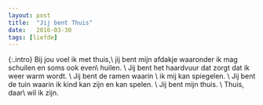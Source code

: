 ```yaml
---
layout: post
title:  "Jij bent Thuis"
date:   2016-03-30
tags: [liefde]
---
```


{:.intro}
Bij jou voel ik met thuis,\\
jij bent mijn afdakje waaronder ik mag schuilen en soms ook even\\
huilen. \\
Jij bent het haardvuur dat zorgt dat ik weer warm wordt. \\
Jij bent de ramen waarin \\
ik mij kan spiegelen. \\
Jij bent de tuin waarin ik kind kan zijn en kan spelen. \\
Jij bent mijn thuis. \\
Thuis, daar\\
wil ik zijn.